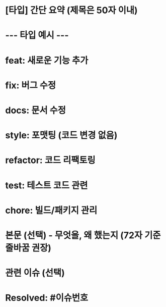 # [타입] 간단 요약 (제목은 50자 이내)

# --- 타입 예시 ---
# feat: 새로운 기능 추가
# fix: 버그 수정
# docs: 문서 수정
# style: 포맷팅 (코드 변경 없음)
# refactor: 코드 리팩토링
# test: 테스트 코드 관련
# chore: 빌드/패키지 관리

# 본문 (선택) - 무엇을, 왜 했는지 (72자 기준 줄바꿈 권장)

# 관련 이슈 (선택)
# Resolved: #이슈번호
